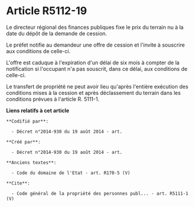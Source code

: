 # Article R5112-19

Le directeur régional des finances publiques fixe le prix du terrain nu à la date du dépôt de la demande de cession. 

Le préfet notifie au demandeur une offre de cession et l'invite à souscrire aux conditions de celle-ci. 

L'offre est caduque à l'expiration d'un délai de six mois à compter de la notification si l'occupant n'a pas souscrit, dans
ce délai, aux conditions de celle-ci. 

Le transfert de propriété ne peut avoir lieu qu'après l'entière exécution des conditions mises à la cession et après
déclassement du terrain dans les conditions prévues à l'article R. 5111-1.

**Liens relatifs à cet article**

	**Codifié par**:

	  - Décret n°2014-930 du 19 août 2014 - art.

	**Créé par**:

	  - Décret n°2014-930 du 19 août 2014 - art.

	**Anciens textes**:

	  - Code du domaine de l'Etat - art. R170-5 (V)

	**Cite**:

	  - Code général de la propriété des personnes publ... - art. R5111-1 (V)
